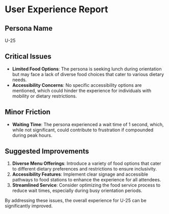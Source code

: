 # User Experience Report

## Persona Name
U-25

## Critical Issues
- **Limited Food Options**: The persona is seeking lunch during orientation but may face a lack of diverse food choices that cater to various dietary needs.
- **Accessibility Concerns**: No specific accessibility options are mentioned, which could hinder the experience for individuals with mobility or dietary restrictions.

## Minor Friction
- **Waiting Time**: The persona experienced a wait time of 1 second, which, while not significant, could contribute to frustration if compounded during peak hours.

## Suggested Improvements
1. **Diverse Menu Offerings**: Introduce a variety of food options that cater to different dietary preferences and restrictions to ensure inclusivity.
2. **Accessibility Features**: Implement clear signage and accessible pathways to food stations to enhance the experience for all attendees.
3. **Streamlined Service**: Consider optimizing the food service process to reduce wait times, especially during busy orientation periods. 

By addressing these issues, the overall experience for U-25 can be significantly improved.